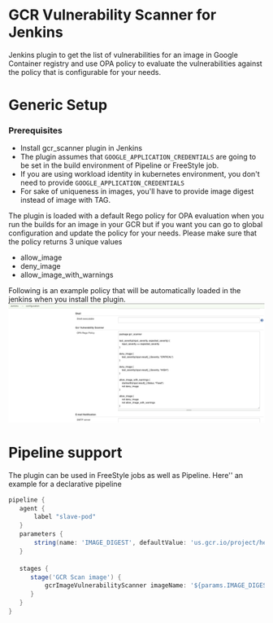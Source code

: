 GCR Vulnerability Scanner for Jenkins
=====================================

Jenkins plugin to get the list of vulnerabilities for an image in Google Container registry
and use OPA policy to evaluate the vulnerabilities against the policy that is configurable for your needs.

# Generic Setup
### Prerequisites
* Install gcr_scanner plugin in Jenkins
* The plugin assumes that `GOOGLE_APPLICATION_CREDENTIALS` are going to be set in the build environment of Pipeline or
FreeStyle job.
* If you are using workload identity in kubernetes environment, you don't need to provide
`GOOGLE_APPLICATION_CREDENTIALS`
* For sake of uniqueness in images, you'll have to provide image digest instead of image with TAG.

The plugin is loaded with a default Rego policy for OPA evaluation when you run the builds for an image in your GCR but
if you want you can go to global configuration and update the policy for your needs. Please make sure that the policy
returns 3 unique values
* allow_image
* deny_image
* allow_image_with_warnings

Following is an example policy that will be automatically loaded in the jenkins when you install the plugin.
![image](images/configuration.png)

# Pipeline support

The plugin can be used in FreeStyle jobs as well as Pipeline. Here'' an example for a declarative pipeline
```groovy
pipeline {
   agent {
       label "slave-pod"
   }
   parameters {
       string(name: 'IMAGE_DIGEST', defaultValue: 'us.gcr.io/project/helloworld@sha25677972347', description: '')
   }

   stages {
      stage('GCR Scan image') {
          gcrImageVulnerabilityScanner imageName: '${params.IMAGE_DIGEST}'
      }
   }
}

```